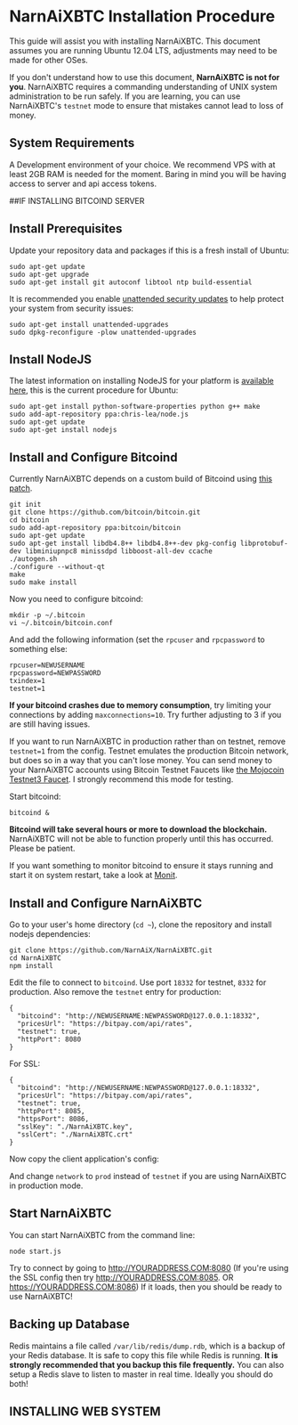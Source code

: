 # NarnAiXBTC Installation Procedure

This guide will assist you with installing NarnAiXBTC. This document assumes you are running Ubuntu 12.04 LTS, adjustments may need to be made for other OSes.

If you don't understand how to use this document, **NarnAiXBTC is not for you**. NarnAiXBTC requires a commanding understanding of UNIX system administration to be run safely. If you are learning, you can use NarnAiXBTC's `testnet` mode to ensure that mistakes cannot lead to loss of money.

## System Requirements

A Development environment of your choice.  We recommend VPS with at least 2GB RAM is needed for the moment. Baring in mind you will be having access to server and api access tokens.


##IF INSTALLING BITCOIND SERVER

## Install Prerequisites

Update your repository data and packages if this is a fresh install of Ubuntu:

```
sudo apt-get update
sudo apt-get upgrade
sudo apt-get install git autoconf libtool ntp build-essential
```

It is recommended you enable [unattended security updates](https://help.ubuntu.com/community/AutomaticSecurityUpdates) to help protect your system from security issues:

```
sudo apt-get install unattended-upgrades
sudo dpkg-reconfigure -plow unattended-upgrades
```

## Install NodeJS

The latest information on installing NodeJS for your platform is [available here](https://github.com/joyent/node/wiki/Installing-Node.js-via-package-manager), this is the current procedure for Ubuntu:

```
sudo apt-get install python-software-properties python g++ make
sudo add-apt-repository ppa:chris-lea/node.js
sudo apt-get update
sudo apt-get install nodejs
```

## Install and Configure Bitcoind

Currently NarnAiXBTC depends on a custom build of Bitcoind using [this patch](https://github.com/bitcoin/bitcoin/pull/2861).

```
git init
git clone https://github.com/bitcoin/bitcoin.git
cd bitcoin
sudo add-apt-repository ppa:bitcoin/bitcoin
sudo apt-get update
sudo apt-get install libdb4.8++ libdb4.8++-dev pkg-config libprotobuf-dev libminiupnpc8 minissdpd libboost-all-dev ccache
./autogen.sh
./configure --without-qt
make
sudo make install
```

Now you need to configure bitcoind:

```
mkdir -p ~/.bitcoin
vi ~/.bitcoin/bitcoin.conf
```

And add the following information (set the `rpcuser` and `rpcpassword` to something else:

```
rpcuser=NEWUSERNAME
rpcpassword=NEWPASSWORD
txindex=1
testnet=1
```

**If your bitcoind crashes due to memory consumption**, try limiting your connections by adding `maxconnections=10`. Try further adjusting to 3 if you are still having issues.

If you want to run NarnAiXBTC in production rather than on testnet, remove `testnet=1` from the config. Testnet emulates the production Bitcoin network, but does so in a way that you can't lose money. You can send money to your NarnAiXBTC accounts using Bitcoin Testnet Faucets like [the Mojocoin Testnet3 Faucet](http://faucet.xeno-genesis.com/). I strongly recommend this mode for testing.

Start bitcoind:

```
bitcoind &
```

**Bitcoind will take several hours or more to download the blockchain.** NarnAiXBTC will not be able to function properly until this has occurred. Please be patient.

If you want something to monitor bitcoind to ensure it stays running and start it on system restart, take a look at [Monit](http://mmonit.com/monit/).

## Install and Configure NarnAiXBTC

Go to your user's home directory (`cd ~`), clone the repository and install nodejs dependencies:

```
git clone https://github.com/NarnAiX/NarnAiXBTC.git
cd NarnAiXBTC
npm install
```

Edit the file to connect to `bitcoind`. Use port `18332` for testnet, `8332` for production. Also remove the `testnet` entry for production:

```
{
  "bitcoind": "http://NEWUSERNAME:NEWPASSWORD@127.0.0.1:18332",
  "pricesUrl": "https://bitpay.com/api/rates",
  "testnet": true,
  "httpPort": 8080
}
```

For SSL:

```
{
  "bitcoind": "http://NEWUSERNAME:NEWPASSWORD@127.0.0.1:18332",
  "pricesUrl": "https://bitpay.com/api/rates",
  "testnet": true,
  "httpPort": 8085,
  "httpsPort": 8086,
  "sslKey": "./NarnAiXBTC.key",
  "sslCert": "./NarnAiXBTC.crt"
}
```

Now copy the client application's config:

And change `network` to `prod` instead of `testnet` if you are using NarnAiXBTC in production mode.

## Start NarnAiXBTC

You can start NarnAiXBTC from the command line:

```
node start.js
```


Try to connect by going to http://YOURADDRESS.COM:8080  (If you're using the SSL config then try  http://YOURADDRESS.COM:8085. OR https://YOURADDRESS.COM:8086) If it loads, then you should be ready to use NarnAiXBTC!

## Backing up Database

Redis maintains a file called `/var/lib/redis/dump.rdb`, which is a backup of your Redis database. It is safe to copy this file while Redis is running. **It is strongly recommended that you backup this file frequently.** You can also setup a Redis slave to listen to master in real time. Ideally you should do both!

## INSTALLING WEB SYSTEM
